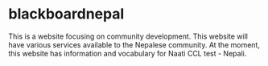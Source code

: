# blackboardnepal
This is a website focusing on community development. This website will have various services available to the Nepalese community. At the moment, this website has information and vocabulary for Naati CCL test - Nepali. 
